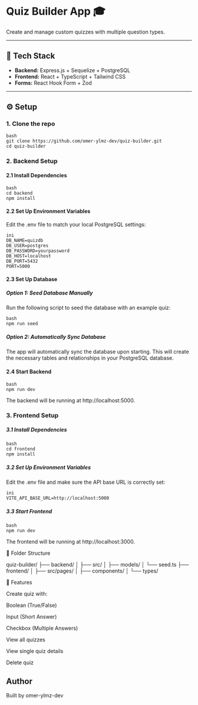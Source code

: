 # Quiz Builder App 🎓

Create and manage custom quizzes with multiple question types.

---

## 🧱 Tech Stack

- **Backend:** Express.js + Sequelize + PostgreSQL
- **Frontend:** React + TypeScript + Tailwind CSS
- **Forms:** React Hook Form + Zod

---

## ⚙️ Setup

### 1. Clone the repo

```
bash
git clone https://github.com/omer-ylmz-dev/quiz-builder.git
cd quiz-builder
```


### 2. Backend Setup
#### 2.1 Install Dependencies
```
bash
cd backend
npm install
```

#### 2.2 Set Up Environment Variables

Edit the .env file to match your local PostgreSQL settings:
```
ini
DB_NAME=quizdb
DB_USER=postgres
DB_PASSWORD=yourpassword
DB_HOST=localhost
DB_PORT=5432
PORT=5000
```

#### 2.3 Set Up Database
##### Option 1: Seed Database Manually

Run the following script to seed the database with an example quiz:

```
bash
npm run seed
```

##### Option 2: Automatically Sync Database

The app will automatically sync the database upon starting. This will create the necessary tables and relationships in your PostgreSQL database.

#### 2.4 Start Backend

```
bash
npm run dev
```

The backend will be running at http://localhost:5000.



### 3. Frontend Setup
##### 3.1 Install Dependencies

```
bash
cd frontend
npm install
```

##### 3.2 Set Up Environment Variables

Edit the .env file and make sure the API base URL is correctly set:

```
ini
VITE_API_BASE_URL=http://localhost:5000
```

##### 3.3 Start Frontend

```
bash
npm run dev
```

The frontend will be running at http://localhost:3000.

📂 Folder Structure

quiz-builder/
├── backend/
│   ├── src/
│   ├── models/
│   └── seed.ts
├── frontend/
│   ├── src/pages/
│   ├── components/
│   └── types/


🧪 Features

Create quiz with:

Boolean (True/False)

Input (Short Answer)

Checkbox (Multiple Answers)

View all quizzes

View single quiz details

Delete quiz


##  Author
Built by omer-ylmz-dev
